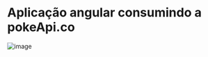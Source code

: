 # Aplicação angular consumindo a pokeApi.co 

![image](https://github.com/riverson98/Pesquise_seu_pokemon/assets/89596532/d87026f4-9a92-434f-a41d-4b15be099cc3)

